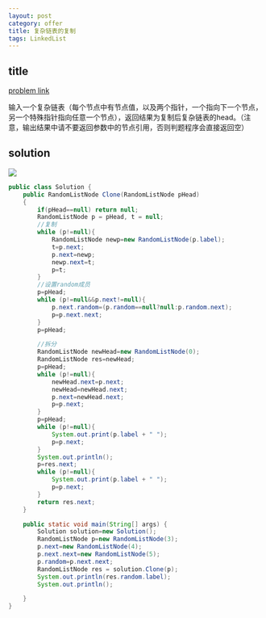 ```yaml
---
layout: post
category: offer
title: 复杂链表的复制
tags: LinkedList
---
```


## title
[problem link](https://www.nowcoder.com/practice/f836b2c43afc4b35ad6adc41ec941dba?tpId=13&tqId=11178&tPage=2&rp=1&ru=%2Fta%2Fcoding-interviews&qru=%2Fta%2Fcoding-interviews%2Fquestion-ranking)

输入一个复杂链表（每个节点中有节点值，以及两个指针，一个指向下一个节点，另一个特殊指针指向任意一个节点），返回结果为复制后复杂链表的head。（注意，输出结果中请不要返回参数中的节点引用，否则判题程序会直接返回空）

## solution
![](https://uploadfiles.nowcoder.net/images/20170311/412362_1489225139482_4A47A0DB6E60853DEDFCFDF08A5CA249)

```java
public class Solution {
    public RandomListNode Clone(RandomListNode pHead)
    {
        if(pHead==null) return null;
        RandomListNode p = pHead, t = null;
        //复制
        while (p!=null){
            RandomListNode newp=new RandomListNode(p.label);
            t=p.next;
            p.next=newp;
            newp.next=t;
            p=t;
        }
        //设置random成员
        p=pHead;
        while (p!=null&&p.next!=null){
            p.next.random=(p.random==null?null:p.random.next);
            p=p.next.next;
        }
        p=pHead;

        //拆分
        RandomListNode newHead=new RandomListNode(0);
        RandomListNode res=newHead;
        p=pHead;
        while (p!=null){
            newHead.next=p.next;
            newHead=newHead.next;
            p.next=newHead.next;
            p=p.next;
        }
        p=pHead;
        while (p!=null){
            System.out.print(p.label + " ");
            p=p.next;
        }
        System.out.println();
        p=res.next;
        while (p!=null){
            System.out.print(p.label + " ");
            p=p.next;
        }
        return res.next;
    }

    public static void main(String[] args) {
        Solution solution=new Solution();
        RandomListNode p=new RandomListNode(3);
        p.next=new RandomListNode(4);
        p.next.next=new RandomListNode(5);
        p.random=p.next.next;
        RandomListNode res = solution.Clone(p);
        System.out.println(res.random.label);
        System.out.println();

    }
}

```